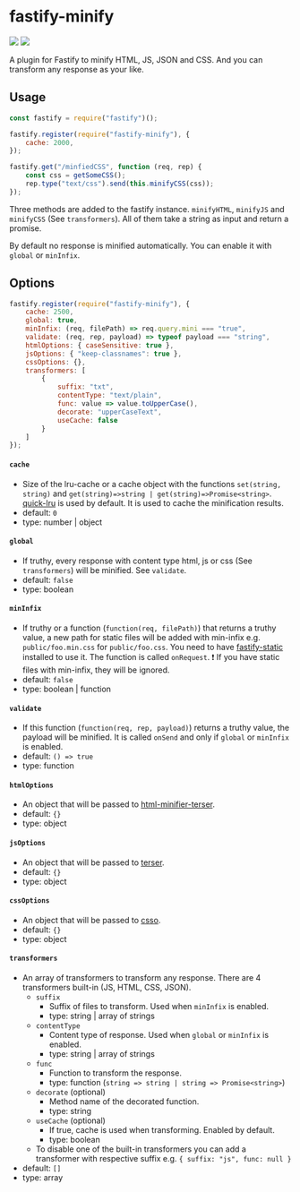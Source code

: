 # fastify-minify
![](https://badgen.net/npm/v/fastify-minify)
![](https://badgen.net/npm/dt/fastify-minify)

A plugin for Fastify to minify HTML, JS, JSON and CSS. And you can transform any response as your like.

## Usage

```js
const fastify = require("fastify")();

fastify.register(require("fastify-minify"), {
    cache: 2000,
});

fastify.get("/minfiedCSS", function (req, rep) {
    const css = getSomeCSS();
    rep.type("text/css").send(this.minifyCSS(css));
});

```

Three methods are added to the fastify instance. `minifyHTML`, `minifyJS` and `minifyCSS` (See `transformers`). All of them take a string as input and return a promise.

By default no response is minified automatically. You can enable it with `global` or `minInfix`.

## Options

```js
fastify.register(require("fastify-minify"), {
    cache: 2500,
    global: true,
    minInfix: (req, filePath) => req.query.mini === "true",
    validate: (req, rep, payload) => typeof payload === "string",
    htmlOptions: { caseSensitive: true },
    jsOptions: { "keep-classnames": true },
    cssOptions: {},
    transformers: [
        {
            suffix: "txt",
            contentType: "text/plain",
            func: value => value.toUpperCase(),
            decorate: "upperCaseText",
            useCache: false
        }
    ]
});
```

#### `cache`
* Size of the lru-cache or a cache object with the functions `set(string, string)` and `get(string)=>string | get(string)=>Promise<string>`. [quick-lru](https://github.com/sindresorhus/quick-lru) is used by default. It is used to cache the minification results.
* default: `0`
* type: number | object

#### `global`
* If truthy, every response with content type html, js or css (See `transformers`) will be minified. See `validate`.
* default: `false`
* type: boolean

#### `minInfix`
* If truthy or a function (`function(req, filePath)`) that returns a truthy value, a new path for static files will be added with min-infix e.g. `public/foo.min.css` for `public/foo.css`. You need to have [fastify-static](https://github.com/fastify/fastify-static) installed to use it. The function is called `onRequest`.
❗ If you have static files with min-infix, they will be ignored.
* default: `false`
* type: boolean | function

#### `validate`
* If this function (`function(req, rep, payload)`) returns a truthy value, the payload will be minified. It is called `onSend` and only if `global` or `minInfix` is enabled.
* default: `() => true`
* type: function

#### `htmlOptions`
* An object that will be passed to [html-minifier-terser](https://github.com/DanielRuf/html-minifier-terser).
* default: `{}`
* type: object

#### `jsOptions`
* An object that will be passed to [terser](https://github.com/terser/terser).
* default: `{}`
* type: object

#### `cssOptions`
* An object that will be passed to [csso](https://github.com/css/csso).
* default: `{}`
* type: object

#### `transformers`
* An array of transformers to transform any response. There are 4 transformers built-in (JS, HTML, CSS, JSON).
    * `suffix`
        * Suffix of files to transform. Used when `minInfix` is enabled.
        * type: string | array of strings
    * `contentType`
        * Content type of response. Used when `global` or `minInfix` is enabled.
        * type: string | array of strings
    * `func`
        * Function to transform the response.
        * type: function (`string => string | string => Promise<string>`)
    * `decorate` (optional)
        * Method name of the decorated function.
        * type: string
    * `useCache` (optional)
        * If true, cache is used when transforming. Enabled by default.
        * type: boolean
    * To disable one of the built-in transformers you can add a transformer with respective suffix e.g. `{ suffix: "js", func: null }`
* default: `[]`
* type: array

